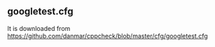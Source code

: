 
## googletest.cfg

It is downloaded from https://github.com/danmar/cppcheck/blob/master/cfg/googletest.cfg
